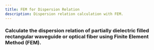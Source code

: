 ```yaml
---
title: FEM for Dispersion Relation
description: Dispersion relation calculation with FEM.
---
```


### Calculate the dispersion relation of partially dielectric filled rectangular waveguide or optical fiber using Finite Element Method (FEM).

